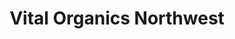 ---
title: "Vital Organics Northwest"
url: /eugene/vital-organics-northwest/
shop: Garten-Center
---